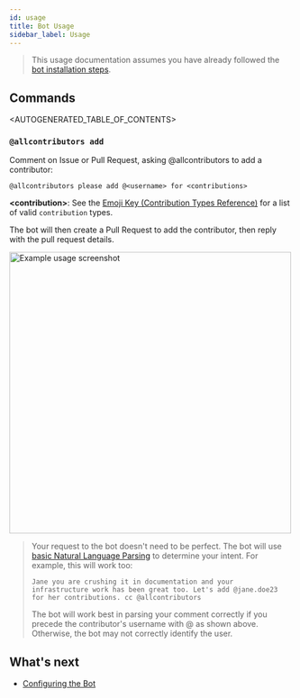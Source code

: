 ```yaml
---
id: usage
title: Bot Usage
sidebar_label: Usage
---
```


> This usage documentation assumes you have already followed the [bot installation steps](installation).

## Commands
<AUTOGENERATED_TABLE_OF_CONTENTS>

### `@allcontributors add`
 Comment on Issue or Pull Request, asking @allcontributors to add a contributor:

```
@allcontributors please add @<username> for <contributions>
```

**\<contribution>**: See the [Emoji Key (Contribution Types Reference)](../emoji-key) for a list of valid `contribution` types.

The bot will then create a Pull Request to add the contributor, then reply with the pull request details.

<img alt="Example usage screenshot" src="../../assets/bot-usage.png" width="500px">

> Your request to the bot doesn't need to be perfect. The bot will use [basic Natural Language Parsing](https://github.com/all-contributors/app/blob/master/lib/parse-comment.js) to determine your intent.
> For example, this will work too:
>
> `Jane you are crushing it in documentation and your infrastructure work has been great too. Let's add @jane.doe23 for her contributions. cc @allcontributors`
> 
> The bot will work best in parsing your comment correctly if you precede the contributor's username with @ as shown above. Otherwise, the bot may not correctly identify the user.
## What's next
- [Configuring the Bot](configuration)
